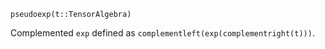 ```
pseudoexp(t::TensorAlgebra)
```

Complemented `exp` defined as `complementleft(exp(complementright(t)))`.

